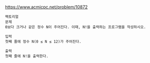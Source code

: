 https://www.acmicpc.net/problem/10872
```
팩토리얼 
문제
0보다 크거나 같은 정수 N이 주어진다. 이때, N!을 출력하는 프로그램을 작성하시오.

입력
첫째 줄에 정수 N(0 ≤ N ≤ 12)가 주어진다.

출력
첫째 줄에 N!을 출력한다.
```